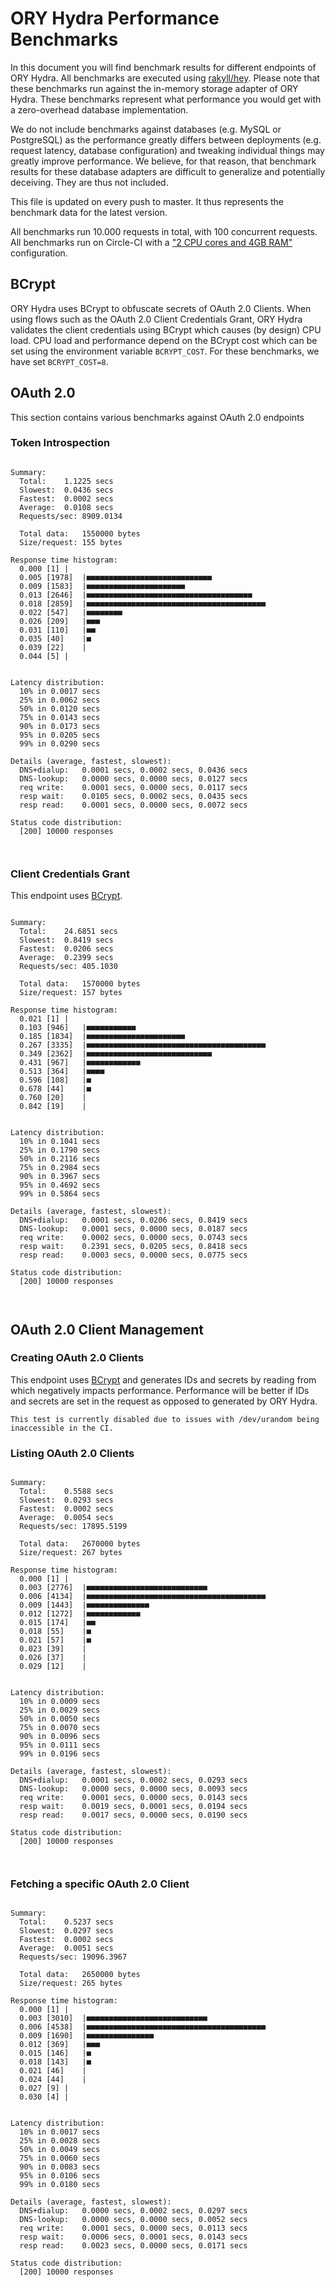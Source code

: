 # ORY Hydra Performance Benchmarks

In this document you will find benchmark results for different endpoints of ORY Hydra. All benchmarks are executed
using [rakyll/hey](https://github.com/rakyll/hey). Please note that these benchmarks run against the in-memory storage
adapter of ORY Hydra. These benchmarks represent what performance you would get with a zero-overhead database implementation.

We do not include benchmarks against databases (e.g. MySQL or PostgreSQL) as the performance greatly differs between
deployments (e.g. request latency, database configuration) and tweaking individual things may greatly improve performance.
We believe, for that reason, that benchmark results for these database adapters are difficult to generalize and potentially
deceiving. They are thus not included.

This file is updated on every push to master. It thus represents the benchmark data for the latest version.

All benchmarks run 10.000 requests in total, with 100 concurrent requests. All benchmarks run on Circle-CI with a
["2 CPU cores and 4GB RAM"](https://support.circleci.com/hc/en-us/articles/360000489307-Why-do-my-tests-take-longer-to-run-on-CircleCI-than-locally-)
configuration.

## BCrypt

ORY Hydra uses BCrypt to obfuscate secrets of OAuth 2.0 Clients. When using flows such as the OAuth 2.0 Client Credentials
Grant, ORY Hydra validates the client credentials using BCrypt which causes (by design) CPU load. CPU load and performance
depend on the BCrypt cost which can be set using the environment variable `BCRYPT_COST`. For these benchmarks,
we have set `BCRYPT_COST=8`.

## OAuth 2.0

This section contains various benchmarks against OAuth 2.0 endpoints

### Token Introspection

```

Summary:
  Total:	1.1225 secs
  Slowest:	0.0436 secs
  Fastest:	0.0002 secs
  Average:	0.0108 secs
  Requests/sec:	8909.0134
  
  Total data:	1550000 bytes
  Size/request:	155 bytes

Response time histogram:
  0.000 [1]	|
  0.005 [1978]	|■■■■■■■■■■■■■■■■■■■■■■■■■■■■
  0.009 [1583]	|■■■■■■■■■■■■■■■■■■■■■■
  0.013 [2646]	|■■■■■■■■■■■■■■■■■■■■■■■■■■■■■■■■■■■■■
  0.018 [2859]	|■■■■■■■■■■■■■■■■■■■■■■■■■■■■■■■■■■■■■■■■
  0.022 [547]	|■■■■■■■■
  0.026 [209]	|■■■
  0.031 [110]	|■■
  0.035 [40]	|■
  0.039 [22]	|
  0.044 [5]	|


Latency distribution:
  10% in 0.0017 secs
  25% in 0.0062 secs
  50% in 0.0120 secs
  75% in 0.0143 secs
  90% in 0.0173 secs
  95% in 0.0205 secs
  99% in 0.0290 secs

Details (average, fastest, slowest):
  DNS+dialup:	0.0001 secs, 0.0002 secs, 0.0436 secs
  DNS-lookup:	0.0000 secs, 0.0000 secs, 0.0127 secs
  req write:	0.0001 secs, 0.0000 secs, 0.0117 secs
  resp wait:	0.0105 secs, 0.0002 secs, 0.0435 secs
  resp read:	0.0001 secs, 0.0000 secs, 0.0072 secs

Status code distribution:
  [200]	10000 responses



```

### Client Credentials Grant

This endpoint uses [BCrypt](#bcrypt).

```

Summary:
  Total:	24.6851 secs
  Slowest:	0.8419 secs
  Fastest:	0.0206 secs
  Average:	0.2399 secs
  Requests/sec:	405.1030
  
  Total data:	1570000 bytes
  Size/request:	157 bytes

Response time histogram:
  0.021 [1]	|
  0.103 [946]	|■■■■■■■■■■■
  0.185 [1834]	|■■■■■■■■■■■■■■■■■■■■■■
  0.267 [3335]	|■■■■■■■■■■■■■■■■■■■■■■■■■■■■■■■■■■■■■■■■
  0.349 [2362]	|■■■■■■■■■■■■■■■■■■■■■■■■■■■■
  0.431 [967]	|■■■■■■■■■■■■
  0.513 [364]	|■■■■
  0.596 [108]	|■
  0.678 [44]	|■
  0.760 [20]	|
  0.842 [19]	|


Latency distribution:
  10% in 0.1041 secs
  25% in 0.1790 secs
  50% in 0.2116 secs
  75% in 0.2984 secs
  90% in 0.3967 secs
  95% in 0.4692 secs
  99% in 0.5864 secs

Details (average, fastest, slowest):
  DNS+dialup:	0.0001 secs, 0.0206 secs, 0.8419 secs
  DNS-lookup:	0.0001 secs, 0.0000 secs, 0.0187 secs
  req write:	0.0002 secs, 0.0000 secs, 0.0743 secs
  resp wait:	0.2391 secs, 0.0205 secs, 0.8418 secs
  resp read:	0.0003 secs, 0.0000 secs, 0.0775 secs

Status code distribution:
  [200]	10000 responses



```

## OAuth 2.0 Client Management

### Creating OAuth 2.0 Clients

This endpoint uses [BCrypt](#bcrypt) and generates IDs and secrets by reading from  which negatively impacts
performance. Performance will be better if IDs and secrets are set in the request as opposed to generated by ORY Hydra.

```
This test is currently disabled due to issues with /dev/urandom being inaccessible in the CI.
```

### Listing OAuth 2.0 Clients

```

Summary:
  Total:	0.5588 secs
  Slowest:	0.0293 secs
  Fastest:	0.0002 secs
  Average:	0.0054 secs
  Requests/sec:	17895.5199
  
  Total data:	2670000 bytes
  Size/request:	267 bytes

Response time histogram:
  0.000 [1]	|
  0.003 [2776]	|■■■■■■■■■■■■■■■■■■■■■■■■■■■
  0.006 [4134]	|■■■■■■■■■■■■■■■■■■■■■■■■■■■■■■■■■■■■■■■■
  0.009 [1443]	|■■■■■■■■■■■■■■
  0.012 [1272]	|■■■■■■■■■■■■
  0.015 [174]	|■■
  0.018 [55]	|■
  0.021 [57]	|■
  0.023 [39]	|
  0.026 [37]	|
  0.029 [12]	|


Latency distribution:
  10% in 0.0009 secs
  25% in 0.0029 secs
  50% in 0.0050 secs
  75% in 0.0070 secs
  90% in 0.0096 secs
  95% in 0.0111 secs
  99% in 0.0196 secs

Details (average, fastest, slowest):
  DNS+dialup:	0.0001 secs, 0.0002 secs, 0.0293 secs
  DNS-lookup:	0.0000 secs, 0.0000 secs, 0.0093 secs
  req write:	0.0001 secs, 0.0000 secs, 0.0143 secs
  resp wait:	0.0019 secs, 0.0001 secs, 0.0194 secs
  resp read:	0.0017 secs, 0.0000 secs, 0.0190 secs

Status code distribution:
  [200]	10000 responses



```

### Fetching a specific OAuth 2.0 Client

```

Summary:
  Total:	0.5237 secs
  Slowest:	0.0297 secs
  Fastest:	0.0002 secs
  Average:	0.0051 secs
  Requests/sec:	19096.3967
  
  Total data:	2650000 bytes
  Size/request:	265 bytes

Response time histogram:
  0.000 [1]	|
  0.003 [3010]	|■■■■■■■■■■■■■■■■■■■■■■■■■■■
  0.006 [4538]	|■■■■■■■■■■■■■■■■■■■■■■■■■■■■■■■■■■■■■■■■
  0.009 [1690]	|■■■■■■■■■■■■■■■
  0.012 [369]	|■■■
  0.015 [146]	|■
  0.018 [143]	|■
  0.021 [46]	|
  0.024 [44]	|
  0.027 [9]	|
  0.030 [4]	|


Latency distribution:
  10% in 0.0017 secs
  25% in 0.0028 secs
  50% in 0.0049 secs
  75% in 0.0060 secs
  90% in 0.0083 secs
  95% in 0.0106 secs
  99% in 0.0180 secs

Details (average, fastest, slowest):
  DNS+dialup:	0.0000 secs, 0.0002 secs, 0.0297 secs
  DNS-lookup:	0.0000 secs, 0.0000 secs, 0.0052 secs
  req write:	0.0001 secs, 0.0000 secs, 0.0113 secs
  resp wait:	0.0006 secs, 0.0001 secs, 0.0143 secs
  resp read:	0.0023 secs, 0.0000 secs, 0.0171 secs

Status code distribution:
  [200]	10000 responses



```
